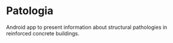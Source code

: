 # Patologia
Android app to present information about structural pathologies in reinforced concrete buildings. 
